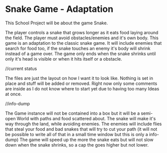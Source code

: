 # Snake Game - Adaptation
This School Project will be about the game Snake.

The player controls a snake that grows longer as it eats food laying around the field. The player must avoid obstacles/enemies and it's own body.
This game is an adaptation to the classic snake game. 
It will include enemies that search for food too, if the snake touches an enemy it's body will shrink instead of a game over.
The game only ends when the snake shrinks until only it's head is visible or when it hits itself or a obstacle.

//current status

The files are just the layout on how I want it to look like. Nothing is set in place and stuff will be added or removed. 
Right now only some comments are inside as I do not know where to start yet due to having too many Ideas at once.

//info-dump

The Game instance will not be contained into a box but it will be a semi-open World with paths and food scattered about.
The snake will make it's way through the land, while avoiding enemies. 
The enemies will include flies that steal your food and bad snakes that will try to cut your path (it will not be possible to write all of that in a small time window but this is only a info-dump)
The game will speed up the more the snake eats but will not slow down when the snake shrinks, so a cap the goes higher but not lower.

